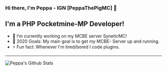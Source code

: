 ### Hi there, I'm Peppa - IGN [PeppaThePigMC] 👋

## I'm a PHP Pocketmine-MP Developer!
- 🔭 I’m currently working on my MCBE server SyneticMC!
- 🥅 2020 Goals: My main goal is to get my MCBE- Server up and running.
- ⚡ Fun fact: Whenever I'm tired/bored I code plugins.

---

<img align="left" alt="Peppa's Github Stats" src="https://github-readme-stats.codestackr.vercel.app/api?username=PeppaThePigMC&show_icons=true&hide_border=false" />
